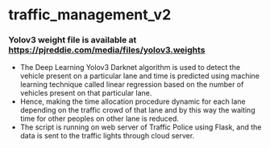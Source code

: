 # traffic_management_v2
### Yolov3 weight file is available at  https://pjreddie.com/media/files/yolov3.weights

* The Deep Learning Yolov3 Darknet algorithm is used to detect the vehicle present on a particular lane and time is predicted using machine learning technique called linear regression based on the number of vehicles present on that particular lane.    
* Hence, making the time allocation procedure dynamic for each lane depending on the traffic crowd of that lane and by this way the waiting time for other peoples on other lane is reduced.   
* The script is running on web server of Traffic Police using Flask, and the data is sent to the traffic lights through cloud server.    
